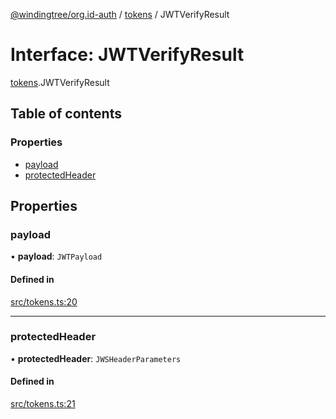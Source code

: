 [@windingtree/org.id-auth](../README.md) / [tokens](../modules/tokens.md) / JWTVerifyResult

# Interface: JWTVerifyResult

[tokens](../modules/tokens.md).JWTVerifyResult

## Table of contents

### Properties

- [payload](tokens.jwtverifyresult.md#payload)
- [protectedHeader](tokens.jwtverifyresult.md#protectedheader)

## Properties

### payload

• **payload**: `JWTPayload`

#### Defined in

[src/tokens.ts:20](https://github.com/windingtree/org.id-sdk/blob/7afe153/packages/auth/src/tokens.ts#L20)

___

### protectedHeader

• **protectedHeader**: `JWSHeaderParameters`

#### Defined in

[src/tokens.ts:21](https://github.com/windingtree/org.id-sdk/blob/7afe153/packages/auth/src/tokens.ts#L21)
